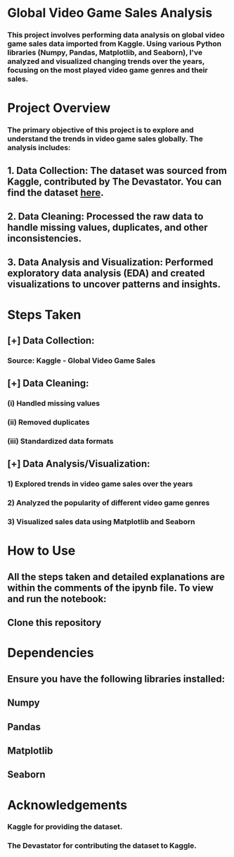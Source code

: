 # Global Video Game Sales Analysis
### This project involves performing data analysis on global video game sales data imported from Kaggle. Using various Python libraries (Numpy, Pandas, Matplotlib, and Seaborn), I've analyzed and visualized changing trends over the years, focusing on the most played video game genres and their sales.

# Project Overview
### The primary objective of this project is to explore and understand the trends in video game sales globally. The analysis includes:

## 1. Data Collection: The dataset was sourced from Kaggle, contributed by The Devastator. You can find the dataset [here](https://www.kaggle.com/datasets/thedevastator/global-video-game-sales).
## 2. Data Cleaning: Processed the raw data to handle missing values, duplicates, and other inconsistencies.
## 3. Data Analysis and Visualization: Performed exploratory data analysis (EDA) and created visualizations to uncover patterns and insights.
# Steps Taken
## [+] Data Collection:
### Source: Kaggle - Global Video Game Sales
## [+] Data Cleaning:

### (i) Handled missing values
### (ii) Removed duplicates
### (iii) Standardized data formats

## [+] Data Analysis/Visualization:

### 1) Explored trends in video game sales over the years
### 2) Analyzed the popularity of different video game genres
### 3) Visualized sales data using Matplotlib and Seaborn

# How to Use

## All the steps taken and detailed explanations are within the comments of the ipynb file. To view and run the notebook:

## Clone this repository

# Dependencies
## Ensure you have the following libraries installed:

## Numpy
## Pandas
## Matplotlib
## Seaborn

# Acknowledgements
### Kaggle for providing the dataset.
### The Devastator for contributing the dataset to Kaggle.
